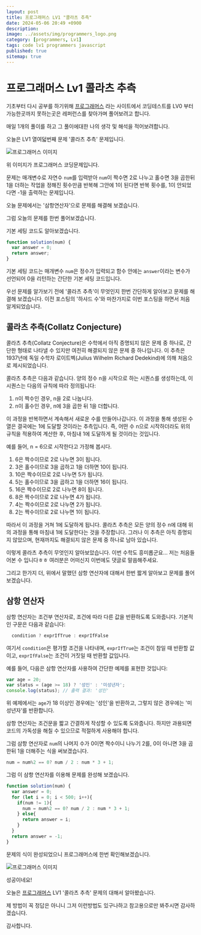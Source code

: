 ```yaml
---
layout: post
title: 프로그래머스 LV1 "콜라츠 추측"
date: 2024-05-06 20:49 +0900
description: 
image: ../assets/img/programmers_logo.png
category: [programmers, Lv1]
tags: code lv1 programmers javascript
published: true
sitemap: true
---
```


# 프로그래머스 Lv1 콜라츠 추측

  기초부터 다시 공부를 하기위해 [프로그래머스](https://programmers.co.kr/) 라는 사이트에서
  코딩테스트를 LV0 부터 가능한곳까지 못하는곳은 레퍼런스를 찾아가며 풀어보려고 합니다.
  
  매일 1개의 풀이를 하고 그 풀이에대한 나의 생각 및 해석을 적어보려합니다.

  오늘은 LV1 열여덟번째 문제 '콜라츠 추측' 문제입니다.

  ![프로그래머스 이미지](/assets/img/콜라츠추측_01.jpg)

  위 이미지가 프로그래머스 코딩문제입니다.
  
  문제는 매개변수로 자연수 `num`를 입력받아 `num`이 짝수면 2로 나누고 홀수면 3을 곱한뒤 1을 더하는 작업을 정해진 횟수만큼 반복해 그안에 1이 된다면 반복 횟수를, 1이 안되었다면 -1을 출력하는 문제입니다.

  오늘 문제에서는 '삼항연산자'으로 문제를 해결해 보겠습니다.

  그럼 오늘의 문제를 한번 풀어보겠습니다.

  기본 세팅 코드도 알아보겠습니다.

```javascript
function solution(num) {
  var answer = 0;
  return answer;
}
```

기본 세팅 코드는 매개변수 `num`은 정수가 입력되고 함수 안에는 `answer`이라는 변수가 선언되어 0을 리턴하는 간단한 기본 세팅 코드입니다.

우선 문제를 알가보기 전에 '콜라츠 추측'이 무엇인지 한번 간단하게 알아보고 문제를 해결해 보겠습니다. 이전 포스팅의 '하샤드 수'와 마찬가지로 이번 포스팅을 하면서 처음 알게되었습니다.

## 콜라츠 추측(Collatz Conjecture)

콜라츠 추측(Collatz Conjecture)은 수학에서 아직 증명되지 않은 문제 중 하나로, 간단한 형태로 나타낼 수 있지만 여전히 해결되지 않은 문제 중 하나입니다. 이 추측은 1937년에 독일 수학자 로이트벡(Julius Wilhelm Richard Dedekind)에 의해 처음으로 제시되었습니다.

콜라츠 추측은 다음과 같습니다. 양의 정수 n을 시작으로 하는 시퀀스를 생성하는데, 이 시퀀스는 다음의 규칙에 따라 정의됩니다:

1. n이 짝수인 경우, n을 2로 나눕니다.
2. n이 홀수인 경우, n에 3을 곱한 뒤 1을 더합니다.

이 과정을 반복하면서 계속해서 새로운 수를 만들어나갑니다. 이 과정을 통해 생성된 수열은 결국에는 1에 도달할 것이라는 추측입니다. 즉, 어떤 수 n으로 시작하더라도 위의 규칙을 적용하여 계산한 후, 마침내 1에 도달하게 될 것이라는 것입니다.

예를 들어, n = 6으로 시작한다고 가정해 봅시다.

1. 6은 짝수이므로 2로 나누면 3이 됩니다.
2. 3은 홀수이므로 3을 곱하고 1을 더하면 10이 됩니다.
3. 10은 짝수이므로 2로 나누면 5가 됩니다.
4. 5는 홀수이므로 3을 곱하고 1을 더하면 16이 됩니다.
5. 16은 짝수이므로 2로 나누면 8이 됩니다.
6. 8은 짝수이므로 2로 나누면 4가 됩니다.
7. 4는 짝수이므로 2로 나누면 2가 됩니다.
8. 2는 짝수이므로 2로 나누면 1이 됩니다.

따라서 이 과정을 거쳐 1에 도달하게 됩니다. 콜라츠 추측은 모든 양의 정수 n에 대해 위의 과정을 통해 마침내 1에 도달한다는 것을 주장합니다. 그러나 이 추측은 아직 증명되지 않았으며, 현재까지도 해결되지 않은 문제 중 하나로 남아 있습니다.

이렇게 콜라츠 추측이 무엇인지 알아보았습니다. 이번 수학도 흥미롭군요... 저는 처음들어본 수 입니다ㅎㅎ 여러분은 어떠신지 이번에도 댓글로 말씀해주세요.

그리고 한가지 더, 위에서 말했던 삼항 연산자에 대해서 한번 짧게 알아보고 문제를 풀어보겠습니다.

## 삼항 연산자

삼항 연산자는 조건부 연산자로, 조건에 따라 다른 값을 반환하도록 도와줍니다. 기본적인 구문은 다음과 같습니다:

```javascript
  condition ? exprIfTrue : exprIfFalse
```

여기서 `condition`은 평가할 조건을 나타내며, `exprIfTrue`는 조건이 참일 때 반환할 값이고, `exprIfFalse`는 조건이 거짓일 때 반환할 값입니다.

예를 들어, 다음은 삼항 연산자를 사용하여 간단한 예제를 표현한 것입니다:

```javascript
var age = 20;
var status = (age >= 18) ? '성인' : '미성년자';
console.log(status); // 출력 결과: '성인'
```

위 예제에서는 `age`가 18 이상인 경우에는 '성인'을 반환하고, 그렇지 않은 경우에는 '미성년자'를 반환합니다.

삼항 연산자는 조건문을 짧고 간결하게 작성할 수 있도록 도와줍니다. 하지만 과용되면 코드의 가독성을 해칠 수 있으므로 적절하게 사용해야 합니다.

그럼 삼항 연산자로 `num`의 나머지 수가 0이면 짝수이니 나누기 2를, 0이 아니면 3을 곱한뒤 1을 더해주는 식을 써보겠습니다.

```javascript
num = num%2 == 0? num / 2 : num * 3 + 1;
```

그럼 이 삼항 연산자를 이용해 문제를 완성해 보겠습니다.

```javascript
function solution(num) {
  var answer = 0;
  for (let i = 0; i < 500; i++){
    if(num != 1){
      num = num%2 == 0? num / 2 : num * 3 + 1;
    } else{
      return answer = i;
    }
  }
  return answer = -1;
}
```

문제의 식이 완성되었으니 프로그래머스에 한번 확인해보겠습니다.

![프로그래머스 이미지](/assets/img/콜라츠추측_02.jpg)

성공이네요!

오늘은 [프로그래머스](https://programmers.co.kr/) LV1 '콜라츠 추측' 문제의 대해서 알아봤습니다.

제 방법이 꼭 정답은 아니니 그저 이런방법도 있구나하고 참고용으로만 봐주시면 감사하겠습니다.

감사합니다.